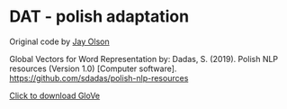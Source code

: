 # DAT - polish adaptation

Original code by [Jay Olson](https://github.com/jayolson/divergent-association-task)

Global Vectors for Word Representation by:
Dadas, S. (2019). Polish NLP resources (Version 1.0) [Computer software]. https://github.com/sdadas/polish-nlp-resources

[Click to download GloVe](https://github.com/sdadas/polish-nlp-resources/releases/download/v1.0/glove.zip) 

